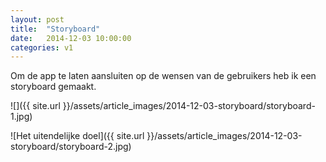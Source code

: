 ```yaml
---
layout: post
title:  "Storyboard"
date:   2014-12-03 10:00:00
categories: v1
---
```


Om de app te laten aansluiten op de wensen van de gebruikers heb ik een storyboard gemaakt.

![]({{ site.url }}/assets/article_images/2014-12-03-storyboard/storyboard-1.jpg)

![Het uitendelijke doel]({{ site.url }}/assets/article_images/2014-12-03-storyboard/storyboard-2.jpg)
